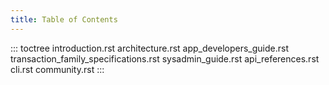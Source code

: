 ```yaml
---
title: Table of Contents
---
```


::: toctree
introduction.rst architecture.rst app_developers_guide.rst
transaction_family_specifications.rst sysadmin_guide.rst
api_references.rst cli.rst community.rst
:::
